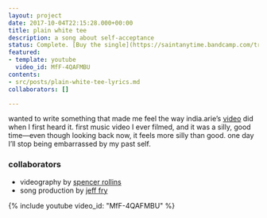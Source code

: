 ```yaml
---
layout: project
date: 2017-10-04T22:15:28.000+00:00
title: plain white tee
description: a song about self-acceptance
status: Complete. [Buy the single](https://saintanytime.bandcamp.com/track/plain-white-tee)
featured:
- template: youtube
  video_id: MfF-4QAFMBU
contents:
- src/posts/plain-white-tee-lyrics.md
collaborators: []

---
```

wanted to write something that made me feel the way india.arie’s [video](https://www.youtube.com/watch?v=Mq86e4Fhja0) did when I first heard it. first music video I ever filmed, and it was a silly, good time—even though looking back now, it feels more silly than good. one day I’ll stop being embarrassed by my past self.

### collaborators

* videography by [spencer rollins](//instagram.com/spencerrollins)
* song production by [jeff fry](//instagram.com/peterdragontail)

{% include youtube video_id: "MfF-4QAFMBU" %}